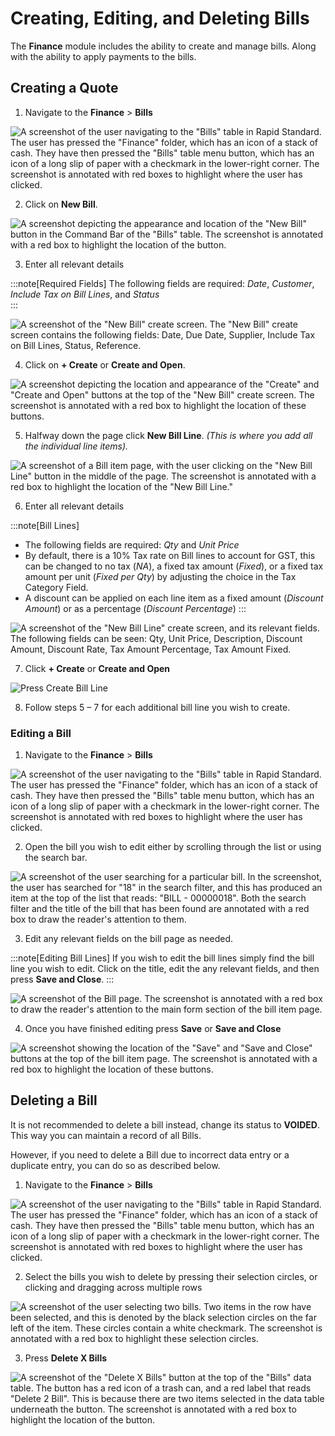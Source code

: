 # Creating, Editing, and Deleting Bills

The **Finance** module includes the ability to create and manage bills. Along with the ability to apply payments to the bills.

## Creating a Quote

1. Navigate to the **Finance** &gt; **Bills**  

![A screenshot of the user navigating to the "Bills" table in Rapid Standard. The user has pressed the "Finance" folder, which has an icon of a stack of cash. They have then pressed the "Bills" table menu button, which has an icon of a long slip of paper with a checkmark in the lower-right corner. The screenshot is annotated with red boxes to highlight where the user has clicked.](navigate-to-bills.png)

2. Click on **New Bill**.  

![A screenshot depicting the appearance and location of the "New Bill" button in the Command Bar of the "Bills" table. The screenshot is annotated with a red box to highlight the location of the button.](click-new-bill.png)

3. Enter all relevant details  
    
:::note[Required Fields]
The following fields are required: *Date*, *Customer*, *Include Tax on Bill Lines*, and *Status*  
:::

![A screenshot of the "New Bill" create screen. The "New Bill" create screen contains the following fields: Date, Due Date, Supplier, Include Tax on Bill Lines, Status, Reference.](edit-relevant-bill-information.png)

4. Click on **+ Create** or **Create and Open**.  

![A screenshot depicting the location and appearance of the "Create" and "Create and Open" buttons at the top of the "New Bill" create screen. The screenshot is annotated with a red box to highlight the location of these buttons.](press-create-bill.png)

5. Halfway down the page click **New Bill Line**. *(This is where you add all the individual line items).*

![A screenshot of a Bill item page, with the user clicking on the "New Bill Line" button in the middle of the page. The screenshot is annotated with a red box to highlight the location of the "New Bill Line."](press-new-bill-line.png)

6. Enter all relevant details 

:::note[Bill Lines]
- The following fields are required: *Qty* and *Unit Price*
- By default, there is a 10% Tax rate on Bill lines to account for GST, this can be changed to no tax (*NA*), a fixed tax amount (*Fixed*), or a fixed tax amount per unit (*Fixed per Qty*) by adjusting the choice in the Tax Category Field.
- A discount can be applied on each line item as a fixed amount (*Discount Amount*) or as a percentage (*Discount Percentage*)
:::

![A screenshot of the "New Bill Line" create screen, and its relevant fields. The following fields can be seen: Qty, Unit Price, Description, Discount Amount, Discount Rate, Tax Amount Percentage, Tax Amount Fixed.](enter-relevant-bill-line-information.png)

7. Click **+ Create** or **Create and Open**  

![Press Create Bill Line](press-create-bill-line.png)

8. Follow steps 5 – 7 for each additional bill line you wish to create.

### Editing a Bill

1. Navigate to the **Finance** &gt; **Bills**  

![A screenshot of the user navigating to the "Bills" table in Rapid Standard. The user has pressed the "Finance" folder, which has an icon of a stack of cash. They have then pressed the "Bills" table menu button, which has an icon of a long slip of paper with a checkmark in the lower-right corner. The screenshot is annotated with red boxes to highlight where the user has clicked.](navigate-to-bills.png)

2. Open the bill you wish to edit either by scrolling through the list or using the search bar.  

![A screenshot of the user searching for a particular bill. In the screenshot, the user has searched for "18" in the search filter, and this has produced an item at the top of the list that reads: "BILL - 00000018". Both the search filter and the title of the bill that has been found are annotated with a red box to draw the reader's attention to them.](navigate-to-desired-bill.png)

3. Edit any relevant fields on the bill page as needed. 

:::note[Editing Bill Lines]
If you wish to edit the bill lines simply find the bill line you wish to edit. Click on the title, edit the any relevant fields, and then press **Save and Close**.
:::

![A screenshot of the Bill page. The screenshot is annotated with a red box to draw the reader's attention to the main form section of the bill item page.](edit-bill-detials-as-required.png)

4. Once you have finished editing press **Save** or **Save and Close**

![A screenshot showing the location of the "Save" and "Save and Close" buttons at the top of the bill item page. The screenshot is annotated with a red box to highlight the location of these buttons.](bill-press-save.png)

## Deleting a Bill

It is not recommended to delete a bill instead, change its status to **VOIDED**. This way you can maintain a record of all Bills.

However, if you need to delete a Bill due to incorrect data entry or a duplicate entry, you can do so as described below.

1. Navigate to the **Finance** &gt; **Bills**  

![A screenshot of the user navigating to the "Bills" table in Rapid Standard. The user has pressed the "Finance" folder, which has an icon of a stack of cash. They have then pressed the "Bills" table menu button, which has an icon of a long slip of paper with a checkmark in the lower-right corner. The screenshot is annotated with red boxes to highlight where the user has clicked.](navigate-to-bills.png)

2. Select the bills you wish to delete by pressing their selection circles, or clicking and dragging across multiple rows

![A screenshot of the user selecting two bills. Two items in the row have been selected, and this is denoted by the black selection circles on the far left of the item. These circles contain a white checkmark. The screenshot is annotated with a red box to highlight these selection circles.](select-bill-wish-to-delete.png)

3. Press **Delete X Bills**

![A screenshot of the "Delete X Bills" button at the top of the "Bills" data table. The button has a red icon of a trash can, and a red label that reads "Delete 2 Bill". This is because there are two items selected in the data table underneath the button. The screenshot is annotated with a red box to highlight the location of the button.](delete-x-bills.png)